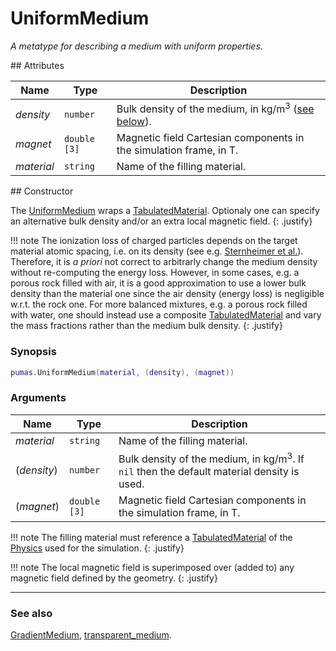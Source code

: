 # UniformMedium
_A metatype for describing a medium with uniform properties._


<div markdown="1" class="shaded-box fancy">
## Attributes

|Name|Type|Description|
|----|----|-----------|
|*density*  |`number`    | Bulk density of the medium, in kg/m<sup>3</sup> ([see below](#constructor)). |
|*magnet*   |`double [3]`| Magnetic field Cartesian components in the simulation frame, in T. |
|*material* |`string`    | Name of the filling material. |
</div>

<div markdown="1" class="shaded-box fancy">
## Constructor

The [UniformMedium](UniformMedium.md) wraps a
[TabulatedMaterial](../physics/TabulatedMaterial.md). Optionaly one can specify
an alternative bulk density and/or an extra local magnetic field.
{: .justify}

!!! note
    The ionization loss of charged particles depends on the target material
    atomic spacing, i.e. on its density (see e.g. [Sternheimer et
    al.](https://doi.org/10.1016/0092-640X(84)90002-0)). Therefore, it is *a
    priori* not correct to arbitrarly change the medium density without
    re-computing the energy loss. However, in some cases, e.g. a porous rock
    filled with air, it is a good approximation to use a lower bulk density than
    the material one since the air density (energy loss) is negligible w.r.t.
    the rock one.  For more balanced mixtures, e.g. a porous rock filled with
    water, one should instead use a composite
    [TabulatedMaterial](../physics/TabulatedMaterial.md) and vary the mass
    fractions rather than the medium bulk density.
    {: .justify}

### Synopsis

```lua
pumas.UniformMedium(material, (density), (magnet))
```

### Arguments

|Name|Type|Description|
|----|----|-----------|
|*material* |`string`    | Name of the filling material. |
|(*density*)|`number`    | Bulk density of the medium, in kg/m<sup>3</sup>. If `nil` then the default material density is used.|
|(*magnet*) |`double [3]`| Magnetic field Cartesian components in the simulation frame, in T. |

!!! note
    The filling material must reference a
    [TabulatedMaterial](../physics/TabulatedMaterial.md) of the
    [Physics](../physics/Physics.md) used for the simulation.
    {: .justify}

!!! note
    The local magnetic field is superimposed over (added to) any magnetic field
    defined by the geometry.
    {: .justify}

---

### See also

[GradientMedium](GradientMedium.md),
[transparent\_medium](transparent_medium.md).
</div>

